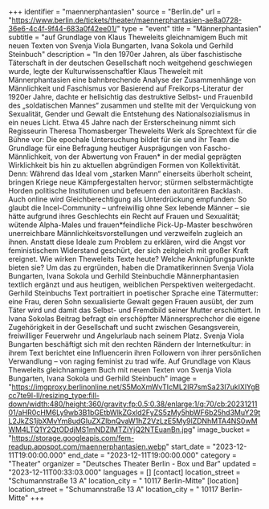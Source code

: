 +++
identifier = "maennerphantasien"
source = "Berlin.de"
url = "https://www.berlin.de/tickets/theater/maennerphantasien-ae8a0728-36e6-4c4f-9f44-683a0f42ee01/"
type = "event"
title = "Männerphantasien"
subtitle = "auf Grundlage von Klaus Theweleits gleichnamigem Buch mit neuen Texten von Svenja Viola Bungarten, Ivana Sokola und Gerhild Steinbuch"
description = "In den 1970er Jahren, als über faschistische Täterschaft in der deutschen Gesellschaft noch weitgehend geschwiegen wurde, legte der Kulturwissenschaftler Klaus Theweleit mit Männerphantasien eine bahnbrechende Analyse der Zusammenhänge von Männlichkeit und Faschismus vor
Basierend auf Freikorps-Literatur der 1920er Jahre, dachte er hellsichtig das destruktive Selbst- und Frauenbild des „soldatischen Mannes“ zusammen und stellte mit der Verquickung von Sexualität, Gender und Gewalt die Entstehung des Nationalsozialismus in ein neues Licht.
Etwa 45 Jahre nach der Ersterscheinung nimmt sich Regisseurin Theresa Thomasberger Theweleits Werk als Sprechtext für die Bühne vor: Die epochale Untersuchung bildet für sie und ihr Team die Grundlage für eine Befragung heutiger Ausprägungen von Fascho-Männlichkeit, von der Abwertung von Frauen* in der medial geprägten Wirklichkeit bis hin zu aktuellen abgründigen Formen von Kollektivität.
Denn: Während das Ideal vom „starken Mann“ einerseits überholt scheint, bringen Kriege neue Kämpfergestalten hervor; stürmen selbstermächtigte Horden politische Institutionen und befeuern den autoritären Backlash. Auch online wird Gleichberechtigung als Unterdrückung empfunden: So glaubt die Incel-Community – unfreiwillig ohne Sex lebende Männer – sie hätte aufgrund ihres Geschlechts ein Recht auf Frauen und Sexualität; wütende Alpha-Males und frauen*feindliche Pick-Up-Master beschwören unerreichbare Männlichkeitsvorstellungen und verzweifeln zugleich an ihnen. Anstatt diese Ideale zum Problem zu erklären, wird die Angst vor feministischem Widerstand geschürt, der sich zeitgleich mit großer Kraft ereignet.
Wie wirken Theweleits Texte heute? Welche Anknüpfungspunkte bieten sie? Um das zu ergründen, haben die Dramatikerinnen Svenja Viola Bungarten, Ivana Sokola und Gerhild Steinbuchdie Männerphantasien textlich ergänzt und aus heutigen, weiblichen Perspektiven weitergedacht.
Gerhild Steinbuchs Text portraitiert in poetischer Sprache eine Tätermutter: eine Frau, deren Sohn sexualisierte Gewalt gegen Frauen ausübt, der zum Täter wird und damit das Selbst- und Fremdbild seiner Mutter erschüttert. In Ivana Sokolas Beitrag befragt ein erschöpfter Männersprechchor die eigene Zugehörigkeit in der Gesellschaft und sucht zwischen Gesangsverein, freiwilliger Feuerwehr und Angelurlaub nach seinem Platz. Svenja Viola Bungarten beschäftigt sich mit den rechten Rändern der Internetkultur: in ihrem Text berichtet eine Influencerin ihren Followern von ihrer persönlichen Verwandlung – von raging feminist zu trad wife.
Auf Grundlage von Klaus Theweleits gleichnamigem Buch mit neuen Texten von Svenja Viola Bungarten, Ivana Sokola und Gerhild Steinbuch"
image = "https://imgproxy.berlinonline.net/S5MoXmWvTIcML2IR7smSa23I7ukIXlYgBcc7te9I-lI/resizing_type:fill-down/width:480/height:360/gravity:fp:0.5:0.38/enlarge:1/q:70/cb:2023121101/aHR0cHM6Ly9wb3B1bGEtbWlkZGxld2FyZS5zMy5hbWF6b25hd3MuY29tL2JkZS1jbXMvYm8udGIuZXZlbnQvaW1hZ2VzLzE5My9lZDNhMTA4NS0wMWM4LTQ1Y2QtODdjMS1mNDZlMTZiYjQ2NTEuanBn.jpg"
image_bucket = "https://storage.googleapis.com/fem-readup.appspot.com/maennerphantasien.webp"
start_date = "2023-12-11T19:00:00.000"
end_date = "2023-12-11T19:00:00.000"
category = "Theater"
organizer = "Deutsches Theater Berlin - Box und Bar"
updated = "2023-12-11T00:33:03.000"
languages = []
[contact]
location_street = "Schumannstraße 13 A"
location_city = " 10117 Berlin-Mitte"
[location]
location_street = "Schumannstraße 13 A"
location_city = " 10117 Berlin-Mitte"
+++